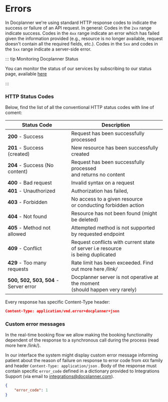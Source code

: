 # Errors

<img :src="$withBase('/img/security.png')" style="width:40%; float: right; margin-right: 70px;"> In Docplanner we're using standard HTTP response codes to indicate the success or failure of an API request. In general: Codes in the `2xx` range indicate success. Codes in the `4xx` range indicate an error which has failed given the information provided (e.g., resource is no longer available, request doesn't contain all the required fields, etc.). Codes in the `5xx` and codes in the `5xx` range indicate a server-side error. 

::: tip Monitoring Docplanner Status

You can monitor the status of our services by subscribing to our status page, available [here](https://status.docplanner.com/)

:::

### HTTP Status Codes

Below, find the list of all the conventional HTTP status codes with line of coment:

| Status Code                           | Description                                                  |
| ------------------------------------- | ------------------------------------------------------------ |
| **200** - Success                     | Request has been successfully processed                      |
| **201** - Success (created)           | New resource has been successfully created                   |
| **204** - Success (No content)        | Request has been successfully processed <br />and returns no content |
| **400** - Bad request                 | Invalid syntax on a request                                  |
| **401** - Unauthorized                | Authorization has failed,                                    |
| **403** - Forbidden                   | No access to a given resource <br />or conducting forbidden action |
| **404** - Not found                   | Resource has not been found (might be deleted)               |
| **405** - Method not allowed          | Attempted method is not supported by requested endpoint      |
| **409** - Conflict                    | Request conflicts with current state of server i.e resource <br />is being duplicated |
| **429** - Too many requests           | Rate limit has been exceeded. Find out more here */link/*    |
| **500, 502, 503, 504** - Server error | Docplanner server is not operative at the moment <br />(should happen very rarely) |

Every response has specific Content-Type header:

```json
Content-Type: application/vnd.error+docplanner+json
```

### Custom error messages

In the real-time booking flow we allow making the booking functionality dependent of the response to a synchronous call during the process (read more here /link/).  

In our interface the system might display custom error message informing patient about the reason of failure on response to error code from `4XX` family and header `Content-Type: application/json` . Body of the response must contain specific `error_code` defined in a dictionary provided to Integrations Support (via email to integrations@docplanner.com).

```json
{
    "error_code": 1
}
```
